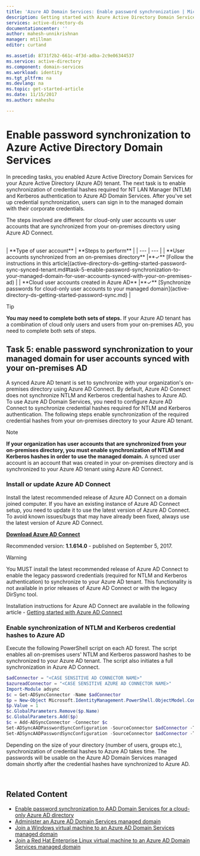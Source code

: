 ```yaml
---
title: 'Azure AD Domain Services: Enable password synchronization | Microsoft Docs'
description: Getting started with Azure Active Directory Domain Services
services: active-directory-ds
documentationcenter: ''
author: mahesh-unnikrishnan
manager: mtillman
editor: curtand

ms.assetid: 8731f2b2-661c-4f3d-adba-2c9e06344537
ms.service: active-directory
ms.component: domain-services
ms.workload: identity
ms.tgt_pltfrm: na
ms.devlang: na
ms.topic: get-started-article
ms.date: 11/15/2017
ms.author: maheshu

---
```

# Enable password synchronization to Azure Active Directory Domain Services
In preceding tasks, you enabled Azure Active Directory Domain Services for your Azure Active Directory (Azure AD) tenant. The next task is to enable synchronization of credential hashes required for NT LAN Manager (NTLM) and Kerberos authentication to Azure AD Domain Services. After you've set up credential synchronization, users can sign in to the managed domain with their corporate credentials.

The steps involved are different for cloud-only user accounts vs user accounts that are synchronized from your on-premises directory using Azure AD Connect.

<br>
| **Type of user account** | **Steps to perform** |
| --- | --- |
| **User accounts synchronized from an on-premises directory** |**&#x2713;** [Follow the instructions in this article](active-directory-ds-getting-started-password-sync-synced-tenant.md#task-5-enable-password-synchronization-to-your-managed-domain-for-user-accounts-synced-with-your-on-premises-ad) | 
| **Cloud user accounts created in Azure AD** |**&#x2713;** [Synchronize passwords for cloud-only user accounts to your managed domain](active-directory-ds-getting-started-password-sync.md) |
<br>

> [!TIP]
> **You may need to complete both sets of steps.**
> If your Azure AD tenant has a combination of cloud only users and users from your on-premises AD, you need to complete both sets of steps.
>

## Task 5: enable password synchronization to your managed domain for user accounts synced with your on-premises AD
A synced Azure AD tenant is set to synchronize with your organization's on-premises directory using Azure AD Connect. By default, Azure AD Connect does not synchronize NTLM and Kerberos credential hashes to Azure AD. To use Azure AD Domain Services, you need to configure Azure AD Connect to synchronize credential hashes required for NTLM and Kerberos authentication. The following steps enable synchronization of the required credential hashes from your on-premises directory to your Azure AD tenant.

> [!NOTE]
> **If your organization has user accounts that are synchronized from your on-premises directory, you must enable synchronization of NTLM and Kerberos hashes in order to use the managed domain.** A synced user account is an account that was created in your on-premises directory and is synchronized to your Azure AD tenant using Azure AD Connect.
>
>

### Install or update Azure AD Connect
Install the latest recommended release of Azure AD Connect on a domain joined computer. If you have an existing instance of Azure AD Connect setup, you need to update it to use the latest version of Azure AD Connect. To avoid known issues/bugs that may have already been fixed, always use the latest version of Azure AD Connect.

**[Download Azure AD Connect](http://www.microsoft.com/download/details.aspx?id=47594)**

Recommended version: **1.1.614.0** - published on September 5, 2017.

> [!WARNING]
> You MUST install the latest recommended release of Azure AD Connect to enable the legacy password credentials (required for NTLM and Kerberos authentication) to synchronize to your Azure AD tenant. This functionality is not available in prior releases of Azure AD Connect or with the legacy DirSync tool.
>
>

Installation instructions for Azure AD Connect are available in the following article - [Getting started with Azure AD Connect](../active-directory/active-directory-aadconnect.md)

### Enable synchronization of NTLM and Kerberos credential hashes to Azure AD
Execute the following PowerShell script on each AD forest. The script enables all on-premises users' NTLM and Kerberos password hashes to be synchronized to your Azure AD tenant. The script also initiates a full synchronization in Azure AD Connect.

```powershell
$adConnector = "<CASE SENSITIVE AD CONNECTOR NAME>"  
$azureadConnector = "<CASE SENSITIVE AZURE AD CONNECTOR NAME>"  
Import-Module adsync  
$c = Get-ADSyncConnector -Name $adConnector  
$p = New-Object Microsoft.IdentityManagement.PowerShell.ObjectModel.ConfigurationParameter "Microsoft.Synchronize.ForceFullPasswordSync", String, ConnectorGlobal, $null, $null, $null
$p.Value = 1  
$c.GlobalParameters.Remove($p.Name)  
$c.GlobalParameters.Add($p)  
$c = Add-ADSyncConnector -Connector $c  
Set-ADSyncAADPasswordSyncConfiguration -SourceConnector $adConnector -TargetConnector $azureadConnector -Enable $false   
Set-ADSyncAADPasswordSyncConfiguration -SourceConnector $adConnector -TargetConnector $azureadConnector -Enable $true  
```

Depending on the size of your directory (number of users, groups etc.), synchronization of credential hashes to Azure AD takes time. The passwords will be usable on the Azure AD Domain Services managed domain shortly after the credential hashes have synchronized to Azure AD.

<br>

## Related Content
* [Enable password synchronization to AAD Domain Services for a cloud-only Azure AD directory](active-directory-ds-getting-started-password-sync.md)
* [Administer an Azure AD Domain Services managed domain](active-directory-ds-admin-guide-administer-domain.md)
* [Join a Windows virtual machine to an Azure AD Domain Services managed domain](active-directory-ds-admin-guide-join-windows-vm.md)
* [Join a Red Hat Enterprise Linux virtual machine to an Azure AD Domain Services managed domain](active-directory-ds-admin-guide-join-rhel-linux-vm.md)
